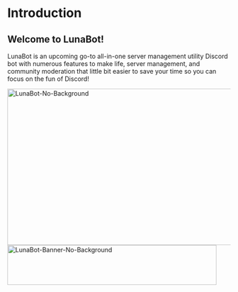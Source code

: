 # Introduction

## Welcome to LunaBot!

LunaBot is an upcoming go-to all-in-one server management utility Discord bot with numerous features to make life, server management, and community moderation that little bit easier to save your time so you can focus on the fun of Discord!

<img width="638" height="353" alt="LunaBot-No-Background" src="https://github.com/user-attachments/assets/46f8fc63-a726-4780-b306-f6f664a94e41" />
<img width="472" height="90" alt="LunaBot-Banner-No-Background" src="https://github.com/user-attachments/assets/3af2b7d5-9ef0-4ada-bed4-372b9c07bbb5" />
